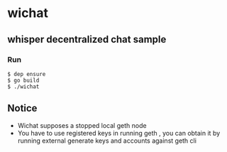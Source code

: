 # wichat

## whisper decentralized chat sample

### Run
```
$ dep ensure
$ go build
$ ./wichat
```

## Notice

- Wichat supposes a stopped local geth node
- You have to use registered keys in running geth , you can obtain it by running external generate keys and accounts against geth cli  
